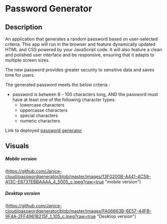 # Password Generator

## Description
An application that generates a random password based on user-selected criteria. This app will run in the browser and feature dynamically updated HTML and CSS powered by your JavaScript code. It will also feature a clean and polished user interface and be responsive, ensuring that it adapts to multiple screen sizes.

The new password provides greater security to sensitive data and saves time for users.

The generated password meets the below criteria : 

- password is between 8 - 100 characters long, AND
the password must have at least one of the following character types:
    - lowercase characters
    - uppercasse characters
    - special characters
    - numeric characters

Link to deployed [password generator](https://janice-cloud.github.io/passwordgenerator/)

## Visuals

##### Mobile version
(https://github.com/Janice-cloud/passwordgenerator/blob/master/images/13F0200B-A441-4C59-A13C-E8737EBBAAAA_4_5005_c.jpeg?raw=true "mobile version")

##### Desktop version
(https://github.com/Janice-cloud/passwordgenerator/blob/master/images/FA06663B-6E57-44FB-9F4A-2FF4961B215F_1_105_c.jpeg?raw=true "Desktop version")